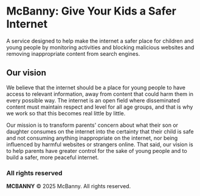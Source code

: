 # McBanny: Give Your Kids a Safer Internet

A service designed to help make the internet a safer place for children and young people by monitoring activities and blocking malicious websites and removing inappropriate content from search engines.

## Our vision

We believe that the internet should be a place for young people to have access to relevant information, away from content that could harm them in every possible way. The internet is an open field where disseminated content must maintain respect and level for all age groups, and that is why we work so that this becomes real little by little.

Our mission is to transform parents' concern about what their son or daughter consumes on the internet into the certainty that their child is safe and not consuming anything inappropriate on the internet, nor being influenced by harmful websites or strangers online. That said, our vision is to help parents have greater control for the sake of young people and to build a safer, more peaceful internet.

### All rights reserved

**MCBANNY**
© 2025 McBanny. All rights reserved.